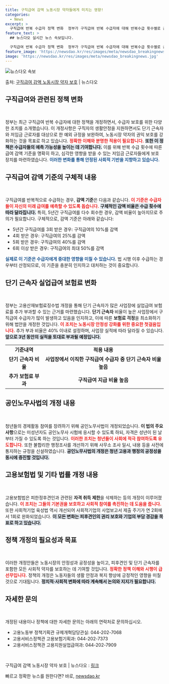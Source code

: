 ```yaml
---
title: 구직급여 감액 노동시장 약자들에게 미치는 영향!
categories:
  - News
excerpt: >
  구직급여 반복 수급자 정책 변화  정부가 구직급여 반복 수급자에 대해 반복수급 횟수별로 급여액을 감액하고, …
feature_text: >
  ## 뉴스다오 실시간 뉴스 속보입니다.

  구직급여 반복 수급자 정책 변화  정부가 구직급여 반복 수급자에 대해 반복수급 횟수별로 급여액을 감액하고, …
feature_image: 'https://newsdao.kr/res/images/meta/newsdao_breakingnews.jpg'
image: 'https://newsdao.kr/res/images/meta/newsdao_breakingnews.jpg'
---
```


![뉴스다오 속보](https://newsdao.kr/res/images/meta/newsdao_breakingnews.jpg)

<p>출처: <a href="https://newsdao.kr/4869" rel="dofollow">구직급여 감액 노동시장 약자 보호</a> | 뉴스다오</p>

<h2 data-ke-size="size26">구직급여와 관련된 정책 변화</h2>

<p data-ke-size="size16">&nbsp;</p>

정부는 최근 구직급여 반복 수급자에 대한 정책을 개정하면서, 수급자 보호를 위한 다양한 조치를 소개했습니다. 이 개정사항은 구직자의 생활안정을 지원하면서도 단기 근속자와 저임금 근로자를 대상으로 한 예외 규정을 보완하여, 노동시장 약자의 권익 보호를 강화하는 것을 목표로 하고 있습니다. <b><span style="color: #ee2323;">정확한 이해와 분명한 적용이 필요합니다.</span></b> <b><span style="background-color: #21538527;">또한 이 정책은 수급자들의 예측 가능성을 높이는 데 기여합니다.</span></b> 이를 위해 반복 수급 횟수에 따른 급여 감액 기준을 명확히 하고, 심각한 영향을 받을 수 있는 저임금 근로자들에게 보호 장치를 마련하였습니다. <b><span style="color: #1a5490;">이러한 변화를 통해 안정된 사회적 기반을 지향하고 있습니다.</span></b>

<h2 data-ke-size="size26">구직급여 감액 기준의 구체적 내용</h2>

<p data-ke-size="size16">&nbsp;</p>

구직급여를 반복적으로 수급하는 경우, <b>감액 기준</b>은 다음과 같습니다. <b><span style="color: #ee2323;">이 기준은 수급자들이 자신의 미래 급여를 예측할 수 있도록 돕습니다.</span></b> <b><span style="background-color: #21538527;">구체적인 감액 비율은 수급 횟수에 따라 달라집니다.</span></b> 특히, 5년간 구직급여를 다수 회수한 경우, 감액 비율이 높아지므로 주의가 필요합니다. 구체적으로, 감액 기준은 아래와 같습니다:

<ul>
    <li>5년간 구직급여를 3회 받은 경우: 구직급여의 10%를 감액</li>
    <li>4회 받은 경우: 구직급여의 25%를 감액</li>
    <li>5회 받은 경우: 구직급여의 40%를 감액</li>
    <li>6회 이상 받은 경우: 구직급여의 최대 50%를 감액</li>
</ul>

<b><span style="color: #1a5490;">실제로 이 기준은 수급자에게 중대한 영향을 미칠 수 있습니다.</span></b> 법 시행 이후 수급하는 경우부터 산정되므로, 이 기준을 충분히 인지하고 대처하는 것이 중요합니다.

<h2 data-ke-size="size26">단기 근속자 실업급여 보험료 변화</h2>

<p data-ke-size="size16">&nbsp;</p>

정부는 고용산재보험료징수법 개정을 통해 단기 근속자가 많은 사업장에 실업급여 보험료를 추가 부과할 수 있는 근거를 마련했습니다. <b>단기 근속자</b> 비율이 높은 사업장에서 구직급여 수급자가 많이 발생하고 있음을 인지하고, 이에 따른 <b>보험료 걱정</b>을 최소화하기 위해 법안을 개정한 것입니다. <b><span style="color: #ee2323;">이 조치는 노동시장 안정성 강화를 위한 중요한 첫걸음입니다.</span></b> 추가 부과 비율은 40% 이내로 설정하며, 사업장 실적에 따라 달라질 수 있습니다. <b><span style="background-color: #21538527;">앞으로 3년 동안의 실적을 토대로 부과될 예정입니다.</span></b> 

<table>
    <tr>
        <td style="text-align: center; height: 17px;"><b>기준내역</b></td>
        <td style="text-align: center; height: 17px;"><b>적용 내용</b></td>
    </tr>
    <tr>
        <td style="text-align: center; height: 17px;"><b>단기 근속자 비율</b></td>
        <td style="text-align: center; height: 17px;"><b>사업장에서 이직한 구직급여 수급자 중 단기 근속자 비율 높음</b></td>
    </tr>
    <tr>
        <td style="text-align: center; height: 17px;"><b>추가 보험료 부과</b></td>
        <td style="text-align: center; height: 17px;"><b>구직급여 지급 비율 높음</b></td>
    </tr>
</table>

<h2 data-ke-size="size26">공인노무사법의 개정 내용</h2>

<p data-ke-size="size16">&nbsp;</p>

청년들의 경제활동 참여를 장려하기 위해 공인노무사법이 개정되었습니다. <b>이 법의 주요 사항</b>으로는 미성년자도 공인노무사 시험에 응시할 수 있도록 하되, 자격은 성년이 된 날부터 가질 수 있도록 하는 것입니다. <b><span style="color: #ee2323;">이러한 조치는 청년들이 사회에 적극 참여하도록 유도합니다.</span></b> 또한 불합리한 행정조사를 개선하기 위해 사무소 조사 일시, 내용 등을 사전에 통지하는 규정을 신설하였습니다. <b><span style="background-color: #21538527;">공인노무사법의 개정은 청년 고용과 행정의 공정성을 동시에 증진할 것입니다.</span></b> 

<h2 data-ke-size="size26">고용보험법 및 기타 법률 개정 내용</h2>

<p data-ke-size="size16">&nbsp;</p>

고용보험법은 피한정후견인과 관련된 <b>자격 취득 제한</b>을 삭제하는 등의 개정이 이루어졌습니다. <b><span style="color: #ee2323;">이 조치는 그들의 기본권을 보호하고 사회적 참여를 촉진하는 데 도움을 줍니다.</span></b> 또한 사회적기업 육성법 역시 개선되어 사회적기업의 사업보고서 제출 주기가 연 2회에서 1회로 완화되었습니다. <b><span style="background-color: #21538527;">이 모든 변화는 피후견인의 권리 보호와 기업의 부담 경감을 목표로 하고 있습니다.</span></b> 

<h2 data-ke-size="size26">정책 개정의 필요성과 목표</h2>

<p data-ke-size="size16">&nbsp;</p>

이러한 개정안들은 노동시장의 안정성과 공정성을 높이고, 피후견인 및 단기 근속자를 포함한 모든 사회적 약자를 보호하는 데 기여할 것입니다. <b><span style="color: #ee2323;">정확한 정책 이해와 시행이 급선무입니다.</span></b> 정책의 개정은 노동자들의 생활 안정과 복지 향상에 긍정적인 영향을 미칠 것으로 기대됩니다. <b><span style="background-color: #21538527;">정치적·사회적 변화에 따라 계속해서 논의와 지지가 필요합니다.</span></b> 

<h2 data-ke-size="size26">자세한 문의</h2>

<p data-ke-size="size16">&nbsp;</p>

개정된 내용이나 정책에 대한 자세한 문의는 아래의 연락처로 문의하십시오.

<ul>
    <li>고용노동부 정책기획관 규제개혁담당관실: 044-202-7068</li>
    <li>고용서비스정책관 고용보험기획과: 044-202-7373</li>
    <li>고용서비스정책관 고용지원실업급여과: 044-202-7909</li>
</ul>

<p data-ke-size="size16">&nbsp;</p>

구직급여 감액 노동시장 약자 보호 | 뉴스다오  : <a href="https://newsdao.kr/4869">링크</a> 

빠르고 정확한 뉴스를 원한다면? 바로, <a href="https://newsdao.kr" rel="dofollow">newsdao.kr</a>


